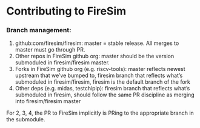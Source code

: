 Contributing to FireSim
=============================

### Branch management:

1) github:com/firesim/firesim: master = stable release. All merges to master must go through PR.
2) Other repos in FireSim github org: master should be the version submoduled in firesim/firesim master.
3) Forks in FireSim github org (e.g. riscv-tools): master reflects newest upstream that we’ve bumped to, firesim branch that reflects what’s submoduled in firesim/firesim, firesim is the default branch of the fork
4) Other deps (e.g. midas, testchipip): firesim branch that reflects what’s submoduled in firesim, should follow the same PR discipline as merging into firesim/firesim master

For 2, 3, 4, the PR to FireSim implicitly is PRing to the appropriate branch in the submodule.
